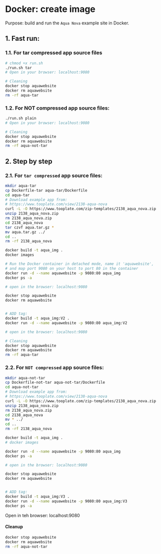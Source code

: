 # Docker: create image

Purpose: build and run the `Aqua Nova` example site in Docker.

## 1. Fast run:

### 1.1. For tar compressed app source files

```bash
# chmod +x run.sh
./run.sh tar
# Open in your browser: localhost:9080

# Cleaning
docker stop aquawebsite
docker rm aquawebsite
rm -rf aqua-tar
```

### 1.2. For NOT compressed app source files:

```bash
./run.sh plain
# Open in your browser: localhost:9080

# Cleaning
docker stop aquawebsite
docker rm aquawebsite
rm -rf aqua-not-tar
```


## 2. Step by step

### 2.1. For `tar compressed` app source files:

```bash
mkdir aqua-tar
cp Dockerfile-tar aqua-tar/Dockerfile
cd aqua-tar
# Download example app from: 
# https://www.tooplate.com/view/2138-aqua-nova
curl -L -O https://www.tooplate.com/zip-templates/2138_aqua_nova.zip
unzip 2138_aqua_nova.zip
rm 2138_aqua_nova.zip
cd 2138_aqua_nova
tar czvf aqua.tar.gz *
mv aqua.tar.gz ../
cd ..
rm -rf 2138_aqua_nova

docker build -t aqua_img .
docker images

# Run the Docker container in detached mode, name it 'aquawebsite', 
# and map port 9080 on your host to port 80 in the container
docker run -d --name aquawebsite -p 9080:80 aqua_img
docker ps -a

# open in the browser: localhost:9080

docker stop aquawebsite
docker rm aquawebsite


# ADD tag:
docker build -t aqua_img:V2 .
docker run -d --name aquawebsite -p 9080:80 aqua_img:V2

# open in the browser: localhost:9080

# Cleaning
docker stop aquawebsite
docker rm aquawebsite
rm -rf aqua-tar
```


### 2.2. For `NOT compressed` app source files:

```bash
mkdir aqua-not-tar
cp Dockerfile-not-tar aqua-not-tar/Dockerfile
cd aqua-not-tar
# Download example app from: 
# https://www.tooplate.com/view/2138-aqua-nova
curl -L -O https://www.tooplate.com/zip-templates/2138_aqua_nova.zip
unzip 2138_aqua_nova.zip
rm 2138_aqua_nova.zip
cd 2138_aqua_nova
mv * ../
cd ..
rm -rf 2138_aqua_nova

docker build -t aqua_img .
# docker images

docker run -d --name aquawebsite -p 9080:80 aqua_img
docker ps -a

# open in the browser: localhost:9080

docker stop aquawebsite
docker rm aquawebsite


# ADD tag:
docker build -t aqua_img:V3 .
docker run -d --name aquawebsite -p 9080:80 aqua_img:V3
docker ps -a
```

Open in teh browser: localhost:9080

#### Cleanup

```bash
docker stop aquawebsite
docker rm aquawebsite
rm -rf aqua-not-tar
```

